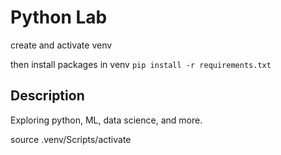 # Python Lab

create and activate venv


then install packages in venv
`pip install -r requirements.txt`

## Description

Exploring python, ML, data science, and more.

source .venv/Scripts/activate